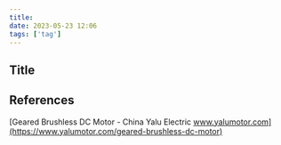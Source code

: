 ```yaml
---
title: 
date: 2023-05-23 12:06
tags: ['tag']
---
```


## Title

## References

[Geared Brushless DC Motor - China Yalu Electric www.yalumotor.com](https://www.yalumotor.com/geared-brushless-dc-motor)
